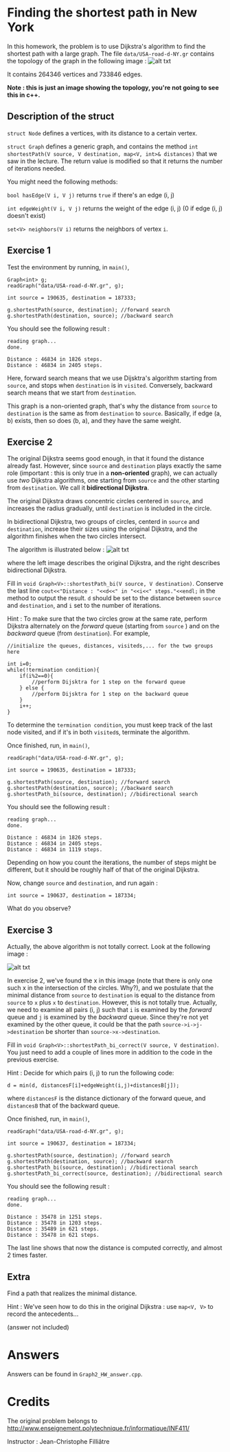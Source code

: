 # Finding the shortest path in New York

In this homework, the problem is to use Dijkstra's algorithm to find the shortest path with a large graph.
The file `data/USA-road-d-NY.gr` contains the topology of the graph in the following image :
![alt txt](data/NY_Metropolitan.png)

It contains 264346 vertices and 733846 edges.

**Note : this is just an image showing the topology, you're not going to see this in c++.**

Description of the struct
------------------------
`struct Node` defines a vertices, with its distance to a certain vertex.

`struct Graph` defines a generic graph, and contains the method `int shortestPath(V source, V destination, map<V, int>& distances)` that
we saw in the lecture. The return value is modified so that it returns the number of iterations needed.

You might need the following methods:

`bool hasEdge(V i, V j)` returns `true` if there's an edge (i, j)

`int edgeWeight(V i, V j)` returns the weight of the edge (i, j) (0 if edge (i, j) doesn't exist)

`set<V> neighbors(V i)` returns the neighbors of vertex `i`.


Exercise 1
------------------------
Test the environment by running, in `main()`,
```
Graph<int> g;
readGraph("data/USA-road-d-NY.gr", g);

int source = 190635, destination = 187333;

g.shortestPath(source, destination); //forward search
g.shortestPath(destination, source); //backward search
```

You should see the following result :
```
reading graph...    
done.

Distance : 46834 in 1826 steps.
Distance : 46834 in 2405 steps.
```

Here, forward search means that we use Dijsktra's algorithm starting from `source`, and stops when `destination` is in `visited`.
Conversely, backward search means that we start from `destination`.

This graph is a non-oriented graph, that's why the distance from `source` to `destination` is the same as from `destination` to `source`.
Basically, if edge (a, b) exists, then so does (b, a), and they have the same weight.

Exercise 2
-----------------------
The original Dijkstra seems good enough, in that it found the distance already fast. However, since `source` and `destination` plays
exactly the same role (important : this is only true in a **non-oriented** graph), we can actually use *two* Dijkstra algorithms, one
starting from `source` and the other starting from `destination`. We call it **bidirectional Dijkstra**.

The original Dijkstra draws concentric circles centered in `source`, and increases the radius gradually, until `destination` is included
in the circle.

In bidirectional Dijkstra, two groups of circles, centerd in `source` and `destination`, increase their sizes using the original Dijkstra,
and the algorithm finishes when the two circles intersect.

The algorithm is illustrated below : 
![alt txt](data/bidijkstra.png)

where the left image describes the original Dijkstra, and the right describes bidirectional Dijkstra.

Fill in `void Graph<V>::shortestPath_bi(V source, V destination)`. Conserve the last line `cout<<"Distance : "<<d<<" in "<<i<<" steps."<<endl;`
in the method to output the result. `d` should be set to the distance between `source` and `destination`, and `i` set to the number of
iterations.

Hint : To make sure that the two circles grow at the same rate, perform Dijkstra alternately on the *forward* queue (starting from `source`
) and on the *backward* queue (from `destination`).
For example,
```
//initialize the queues, distances, visiteds,... for the two groups here

int i=0;
while(!termination condition){
    if(i%2==0){
        //perform Dijsktra for 1 step on the forward queue
    } else {
        //perform Dijsktra for 1 step on the backward queue
    }
    i++;
}
```
To determine the `termination condition`, you must keep track of the last node visited, and if it's in both `visited`s, terminate the algorithm.

Once finished, run, in `main()`,

```
readGraph("data/USA-road-d-NY.gr", g);

int source = 190635, destination = 187333;

g.shortestPath(source, destination); //forward search
g.shortestPath(destination, source); //backward search
g.shortestPath_bi(source, destination); //bidirectional search
```
You should see the following result :
```
reading graph...    
done.

Distance : 46834 in 1826 steps.
Distance : 46834 in 2405 steps.
Distance : 46834 in 1119 steps.
```

Depending on how you count the iterations, the number of steps might be different, but it should be roughly half of that of the original Dijkstra.

Now, change `source` and `destination`, and run again :
```
int source = 190637, destination = 187334;
```

What do you observe?

Exercise 3
------------------
Actually, the above algorithm is not totally correct. Look at the following image :

![alt txt](data/terminaison-bidijkstra.png)

In exercise 2, we've found the x in this image (note that there is only one such x in the intersection of the circles. Why?), and we postulate that the minimal distance from `source` to `destination` is equal to the distance from `source` to `x` plus `x` to `destination`. However, this is not totally true. Actually, we need to examine all pairs (i, j) such that `i` is examined by the *forward* queue and `j` is examined by the *backward* queue. Since they're not yet examined by the other queue, it could be that the path `source->i->j->destination` be shorter than `source->x->destination`.

Fill in `void Graph<V>::shortestPath_bi_correct(V source, V destination)`. You just need to add a couple of lines more in addition to the code in the previous exercise.

Hint : Decide for which pairs (i, j) to run the following code:
```
d = min(d, distancesF[i]+edgeWeight(i,j)+distancesB[j]);
```
where `distancesF` is the distance dictionary of the forward queue, and `distancesB` that of the backward queue.

Once finished, run, in `main()`,

```
readGraph("data/USA-road-d-NY.gr", g);

int source = 190637, destination = 187334;

g.shortestPath(source, destination); //forward search
g.shortestPath(destination, source); //backward search
g.shortestPath_bi(source, destination); //bidirectional search
g.shortestPath_bi_correct(source, destination); //bidirectional search
```
You should see the following result :
```
reading graph...    
done.

Distance : 35478 in 1251 steps.
Distance : 35478 in 1203 steps.
Distance : 35489 in 621 steps.
Distance : 35478 in 621 steps.
```
The last line shows that now the distance is computed correctly, and almost 2 times faster.

Extra
---------
Find a path that realizes the minimal distance.

Hint : We've seen how to do this in the original Dijkstra : use `map<V, V>` to record the antecedents...

(answer not included)

# Answers
Answers can be found in `Graph2_HW_answer.cpp`.

# Credits
The original problem belongs to http://www.enseignement.polytechnique.fr/informatique/INF411/

Instructor : Jean-Christophe Filliâtre
